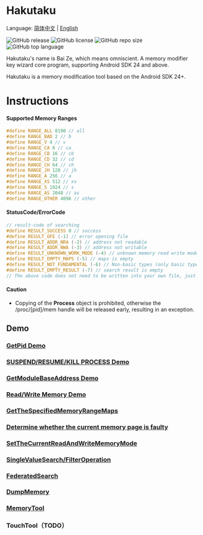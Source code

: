 # Hakutaku

Language: [简体中文](README_zh.md) | [English](README.md)

![GitHub release](https://img.shields.io/github/release/fuqiuluo/Hakutaku.svg)
![GitHub license](https://img.shields.io/github/license/fuqiuluo/HakutakU.svg)
![GitHub repo size](https://img.shields.io/github/repo-size/fuqiuluo/Hakutaku.svg)
![GitHub top language](https://img.shields.io/github/languages/top/fuqiuluo/Hakutaku.svg)

Hakutaku's name is Bai Ze, which means omniscient. A memory modifier key wizard core program, supporting Android SDK 24 and above.

Hakutaku is a memory modification tool based on the Android SDK 24+.

# Instructions

#### Supported Memory Ranges

```c++
#define RANGE_ALL 8190 // all
#define RANGE_BAD 2 // b
#define RANGE_V 4 // v
#define RANGE_CA 8 // ca
#define RANGE_CB 16 // cb
#define RANGE_CD 32 // cd
#define RANGE_CH 64 // ch
#define RANGE_JH 128 // jh
#define RANGE_A 256 // a
#define RANGE_XS 512 // xs
#define RANGE_S 1024 // s
#define RANGE_AS 2048 // as
#define RANGE_OTHER 4096 // other
```

#### StatusCode/ErrorCode
```c++
// result-code of searching
#define RESULT_SUCCESS 0 // success
#define RESULT_OFE (-1) // error opening file
#define RESULT_ADDR_NRA (-2) // address not readable
#define RESULT_ADDR_NWA (-3) // address not writable
#define RESULT_UNKNOWN_WORK_MODE (-4) // unknown memory read write mode
#define RESULT_EMPTY_MAPS (-5) // maps is empty
#define RESULT_NOT_FUNDAMENTAL (-6) // Non-basic types (only basic types are supported when using a mode that does not need to provide a size to search for values)
#define RESULT_EMPTY_RESULT (-7) // search result is empty
// The above code does not need to be written into your own file, just for you to see
```
#### Caution

- Copying of the **Process** object is prohibited, otherwise the /proc/[pid]/mem handle will be released early, resulting in an exception.

## Demo 

### [GetPid Demo](/test/pidof.cpp)

### [SUSPEND/RESUME/KILL PROCESS Demo](/test/stop_and_recover.cpp)

### [GetModuleBaseAddress Demo](/test/get_module_base.cpp)

### [Read/Write Memory Demo](/test/read_and_write.cpp)

### [GetTheSpecifiedMemoryRangeMaps](/test/get_maps.cpp)

### [Determine whether the current memory page is faulty](/test/is_memory_trap.cpp)

### [SetTheCurrentReadAndWriteMemoryMode](/test/set_mem_mode.cpp)

### [SingleValueSearch/FilterOperation](/test/search_and_filter.cpp)

### [FederatedSearch](/test/search_and_filter.cpp#L78)

### [DumpMemory](/test/mem_tools.cpp)

### [MemoryTool](/test/mem_tools.cpp)

### TouchTool（TODO）
